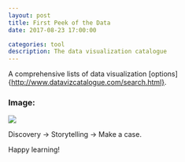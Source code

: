 ```yaml
---
layout: post
title: First Peek of the Data
date: 2017-08-23 17:00:00

categories: tool
description: The data visualization catalogue  
---
```


A comprehensive lists of data visualization [options]{http://www.datavizcatalogue.com/search.html}.

### Image:
![]({{site.baseurl}}/assets/img/2017-08-23-data_visual)

Discovery -> Storytelling -> Make a case.

Happy learning!
